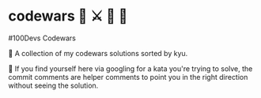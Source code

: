 # codewars 🥷 ⚔️ 🔪 🏁
 #100Devs Codewars 

📕 A collection of my codewars solutions sorted by kyu.  

👀 If you find yourself here via googling for a kata you're trying to solve, the commit comments are helper comments to point you in the right direction without seeing the solution. 
